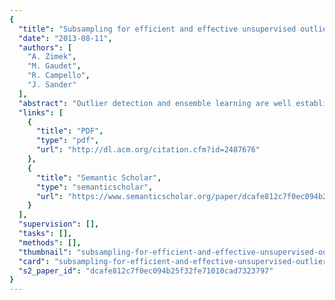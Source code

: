 ```yaml
---
{
  "title": "Subsampling for efficient and effective unsupervised outlier detection ensembles",
  "date": "2013-08-11",
  "authors": [
    "A. Zimek",
    "M. Gaudet",
    "R. Campello",
    "J. Sander"
  ],
  "abstract": "Outlier detection and ensemble learning are well established research directions in data mining yet the application of ensemble techniques to outlier detection has been rarely studied. Here, we propose and study subsampling as a technique to induce diversity among individual outlier detectors. We show analytically and experimentally that an outlier detector based on a subsample per se, besides inducing diversity, can, under certain conditions, already improve upon the results of the same outlier detector on the complete dataset. Building an ensemble on top of several subsamples is further improving the results. While in the literature so far the intuition that ensembles improve over single outlier detectors has just been transferred from the classification literature, here we also justify analytically why ensembles are also expected to work in the unsupervised area of outlier detection. As a side effect, running an ensemble of several outlier detectors on subsamples of the dataset is more efficient than ensembles based on other means of introducing diversity and, depending on the sample rate and the size of the ensemble, can be even more efficient than just the single outlier detector on the complete data.",
  "links": [
    {
      "title": "PDF",
      "type": "pdf",
      "url": "http://dl.acm.org/citation.cfm?id=2487676"
    },
    {
      "title": "Semantic Scholar",
      "type": "semanticscholar",
      "url": "https://www.semanticscholar.org/paper/dcafe812c7f0ec094b25f32fe71010cad7323797"
    }
  ],
  "supervision": [],
  "tasks": [],
  "methods": [],
  "thumbnail": "subsampling-for-efficient-and-effective-unsupervised-outlier-detection-ensembles-thumb.jpg",
  "card": "subsampling-for-efficient-and-effective-unsupervised-outlier-detection-ensembles-card.jpg",
  "s2_paper_id": "dcafe812c7f0ec094b25f32fe71010cad7323797"
}
---
```


